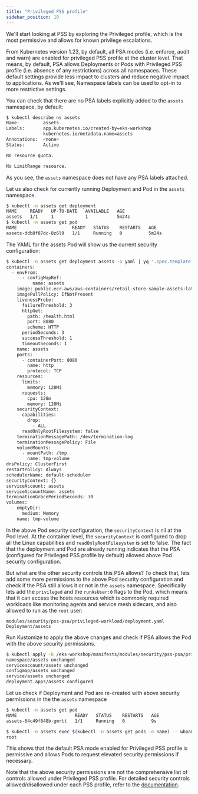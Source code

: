 ```yaml
---
title: "Privileged PSS profile"
sidebar_position: 10
---
```


We'll start looking at PSS by exploring the Privileged profile, which is the most permissive and allows for known privilege escalations.

From Kubernetes version 1.23, by default, all PSA modes (i.e. enforce, audit and warn) are enabled for privileged PSS profile at the cluster level. That means, by default, PSA allows Deployments or Pods with Privileged PSS profile (i.e. absence of any restrictions) across all namespaces. These default settings provide less impact to clusters and reduce negative impact to applications. As we'll see, Namespace labels can be used to opt-in to more restrictive settings.

You can check that there are no PSA labels explicitly added to the `assets` namespace, by default:

```bash
$ kubectl describe ns assets 
Name:         assets
Labels:       app.kubernetes.io/created-by=eks-workshop
              kubernetes.io/metadata.name=assets
Annotations:  <none>
Status:       Active

No resource quota.

No LimitRange resource.
```

As you see, the `assets` namespace does not have any PSA labels attached.

Let us also check for currently running Deployment and Pod in the `assets` namespace.

```bash
$ kubectl -n assets get deployment
NAME     READY   UP-TO-DATE   AVAILABLE   AGE
assets   1/1     1            1           5m24s
$ kubectl -n assets get pod
NAME                     READY   STATUS    RESTARTS   AGE
assets-ddb8f87dc-8z6l9   1/1     Running   0          5m24s
```

The YAML for the assets Pod will show us the current security configuration:

```bash
$ kubectl -n assets get deployment assets -o yaml | yq '.spec.template.spec'
containers:
  - envFrom:
      - configMapRef:
          name: assets
    image: public.ecr.aws/aws-containers/retail-store-sample-assets:latest
    imagePullPolicy: IfNotPresent
    livenessProbe:
      failureThreshold: 3
      httpGet:
        path: /health.html
        port: 8080
        scheme: HTTP
      periodSeconds: 3
      successThreshold: 1
      timeoutSeconds: 1
    name: assets
    ports:
      - containerPort: 8080
        name: http
        protocol: TCP
    resources:
      limits:
        memory: 128Mi
      requests:
        cpu: 128m
        memory: 128Mi
    securityContext:
      capabilities:
        drop:
          - ALL
      readOnlyRootFilesystem: false
    terminationMessagePath: /dev/termination-log
    terminationMessagePolicy: File
    volumeMounts:
      - mountPath: /tmp
        name: tmp-volume
dnsPolicy: ClusterFirst
restartPolicy: Always
schedulerName: default-scheduler
securityContext: {}
serviceAccount: assets
serviceAccountName: assets
terminationGracePeriodSeconds: 30
volumes:
  - emptyDir:
      medium: Memory
    name: tmp-volume
```

In the above Pod security configuration, the `securityContext` is nil at the Pod level. At the container level, the `securityContext` is configured to drop all the Linux capabilities and `readOnlyRootFilesystem` is set to false. The fact that the deployment and Pod are already running indicates that the PSA (configured for Privileged PSS profile by default) allowed above Pod security configuration.

But what are the other security controls this PSA allows? To check that, lets add some more permissions to the above Pod security configuration and check if the PSA still allows it or not in the `assets` namespace. Specifically lets add the `privileged` and the `runAsUser:0` flags to the Pod, which means that it can access the hosts resources which is commonly required workloads like monitoring agents and service mesh sidecars, and also allowed to run as the `root` user:

```kustomization
modules/security/pss-psa/privileged-workload/deployment.yaml
Deployment/assets
```

Run Kustomize to apply the above changes and check if PSA allows the Pod with the above security permissions.

```bash
$ kubectl apply -k /eks-workshop/manifests/modules/security/pss-psa/privileged-workload
namespace/assets unchanged
serviceaccount/assets unchanged
configmap/assets unchanged
service/assets unchanged
deployment.apps/assets configured
```

Let us check if Deployment and Pod are re-created with above security permissions in the the `assets` namespace

```bash
$ kubectl -n assets get pod
NAME                      READY   STATUS    RESTARTS   AGE
assets-64c49f848b-gmrtt   1/1     Running   0          9s

$ kubectl -n assets exec $(kubectl -n assets get pods -o name) -- whoami
root
```

This shows that the default PSA mode enabled for Privileged PSS profile is permissive and allows Pods to request elevated security permissions if necessary.
 
Note that the above security permissions are not the comprehensive list of controls allowed under Privileged PSS profile. For detailed security controls allowed/disallowed under each PSS profile, refer to the [documentation](https://kubernetes.io/docs/concepts/security/pod-security-standards/).

